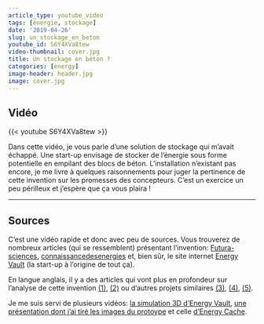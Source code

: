 ```yaml
---
article_type: youtube_video
tags: [énergie, stockage]
date: '2019-04-26'
slug: un_stockage_en_beton
youtube_id: S6Y4XVa8tew
video-thumbnail: cover.jpg
title: Un stockage en béton ?
categories: [energy]
image-header: header.jpg
image: cover.jpg
---
```


## Vidéo

{{< youtube S6Y4XVa8tew >}}

Dans cette vidéo, je vous parle d’une solution de stockage qui m’avait
échappé. Une start-up envisage de stocker de l’énergie sous forme
potentielle en empilant des blocs de béton. L’installation n’existant pas
encore, je me livre à quelques raisonnements pour juger la pertinence de
cette invention sur les promesses des concepteurs. C’est un exercice un
peu périlleux et j’espère que ça vous plaira !


<hr>

## Sources 

C’est une vidéo rapide et donc avec peu de sources. Vous trouverez de nombreux
articles (qui se ressemblent) présentant l’invention:
[Futura-sciences](https://www.futura-sciences.com/planete/actualites/energie-renouvelable-stockage-energie-invention-geniale-startup-suisse-73877/),
[connaissancedesenergies](https://www.connaissancedesenergies.org/une-tour-de-blocs-de-betons-pour-stocker-lelectricite-190116)
et, bien sûr, le site internet [Energy Vault](https://energyvault.ch/) (la
start-up à l’origine de tout ça).  
  
En langue anglais, il y a des articles qui vont plus en profondeur sur
l’analyse de cette invention
[(1)](https://www.greentechmedia.com/articles/read/energy-vault-stacks-concrete-blocks-to-store-energy#gs.76nzhu),
[(2)](https://qz.com/1355672/stacking-concrete-blocks-is-a-surprisingly-efficient-way-to-store-energy/)
ou d’autres projets similaires
[(3)](https://www.greentechmedia.com/articles/read/first-grid-scale-rail-energy-storage-project-gets-environmental-approval-fr#gs.83xxdg),
[(4)](https://gigaom.com/2012/03/27/the-story-of-energy-cache-a-drop-dead-simple-energy-idea/),
[(5)](http://fortune.com/2015/07/01/clean-energy-thermal-revolution/).  
  
Je me suis servi de plusieurs vidéos: [la simulation 3D d’Energy
Vault](https://www.youtube.com/watch?v=itbwXMMkBQw), [une présentation dont
j’ai tiré les images du protoype](https://www.youtube.com/watch?v=mmrwdTGZxGk)
et celle [d’Energy Cache](https://www.youtube.com/watch?v=pvCc_9vEj70).
